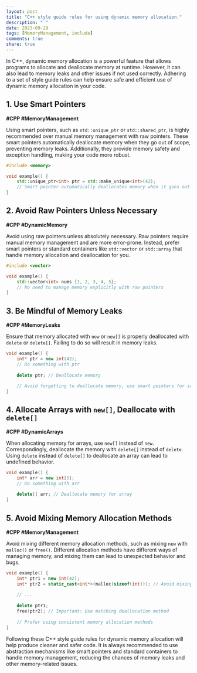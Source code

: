```yaml
---
layout: post
title: "C++ style guide rules for using dynamic memory allocation."
description: " "
date: 2023-09-29
tags: [MemoryManagement, include]
comments: true
share: true
---
```


In C++, dynamic memory allocation is a powerful feature that allows programs to allocate and deallocate memory at runtime. However, it can also lead to memory leaks and other issues if not used correctly. Adhering to a set of style guide rules can help ensure safe and efficient use of dynamic memory allocation in your code.

## 1. Use Smart Pointers

**#CPP #MemoryManagement**

Using smart pointers, such as `std::unique_ptr` or `std::shared_ptr`, is highly recommended over manual memory management with raw pointers. These smart pointers automatically deallocate memory when they go out of scope, preventing memory leaks. Additionally, they provide memory safety and exception handling, making your code more robust.

```cpp
#include <memory>

void example() {
    std::unique_ptr<int> ptr = std::make_unique<int>(42);
    // Smart pointer automatically deallocates memory when it goes out of scope
}
```

## 2. Avoid Raw Pointers Unless Necessary

**#CPP #DynamicMemory**

Avoid using raw pointers unless absolutely necessary. Raw pointers require manual memory management and are more error-prone. Instead, prefer smart pointers or standard containers like `std::vector` or `std::array` that handle memory allocation and deallocation for you.

```cpp
#include <vector>

void example() {
    std::vector<int> nums {1, 2, 3, 4, 5};
    // No need to manage memory explicitly with raw pointers
}
```

## 3. Be Mindful of Memory Leaks

**#CPP #MemoryLeaks**

Ensure that memory allocated with `new` or `new[]` is properly deallocated with `delete` or `delete[]`. Failing to do so will result in memory leaks.

```cpp
void example() {
    int* ptr = new int(42);
    // Do something with ptr
    
    delete ptr; // Deallocate memory
    
    // Avoid forgetting to deallocate memory, use smart pointers for safer alternatives
}
```

## 4. Allocate Arrays with `new[]`, Deallocate with `delete[]`

**#CPP #DynamicArrays**

When allocating memory for arrays, use `new[]` instead of `new`. Correspondingly, deallocate the memory with `delete[]` instead of `delete`. Using `delete` instead of `delete[]` to deallocate an array can lead to undefined behavior.

```cpp
void example() {
    int* arr = new int[5];
    // Do something with arr
    
    delete[] arr; // Deallocate memory for array
}
```

## 5. Avoid Mixing Memory Allocation Methods

**#CPP #MemoryManagement**

Avoid mixing different memory allocation methods, such as mixing `new` with `malloc()` or `free()`. Different allocation methods have different ways of managing memory, and mixing them can lead to unexpected behavior and bugs.

```cpp
void example() {
    int* ptr1 = new int(42);
    int* ptr2 = static_cast<int*>(malloc(sizeof(int))); // Avoid mixing allocation methods
    
    // ...
    
    delete ptr1;
    free(ptr2); // Important: Use matching deallocation method
    
    // Prefer using consistent memory allocation methods
}
```

Following these C++ style guide rules for dynamic memory allocation will help produce cleaner and safer code. It is always recommended to use abstraction mechanisms like smart pointers and standard containers to handle memory management, reducing the chances of memory leaks and other memory-related issues.